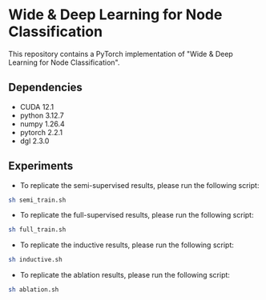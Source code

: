 # Wide & Deep Learning for Node Classification
This repository contains a PyTorch implementation of "Wide & Deep Learning for Node Classification".

## Dependencies
- CUDA 12.1
- python 3.12.7
- numpy 1.26.4
- pytorch 2.2.1
- dgl 2.3.0

## Experiments
- To replicate the semi-supervised results, please run the following script:
```sh
sh semi_train.sh
```
- To replicate the full-supervised results, please run the following script:
```sh
sh full_train.sh
```
- To replicate the inductive results, please run the following script:
```sh
sh inductive.sh
```
- To replicate the ablation results, please run the following script:
```sh
sh ablation.sh
```
